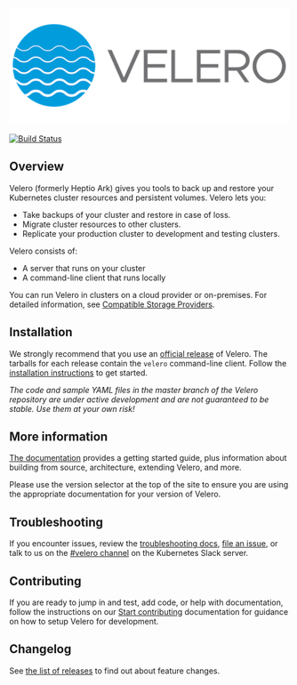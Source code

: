 ![100]

[![Build Status][1]][2]

## Overview

Velero (formerly Heptio Ark) gives you tools to back up and restore your Kubernetes cluster resources and persistent volumes. Velero lets you:

* Take backups of your cluster and restore in case of loss.
* Migrate cluster resources to other clusters.
* Replicate your production cluster to development and testing clusters.

Velero consists of:

* A server that runs on your cluster
* A command-line client that runs locally

You can run Velero in clusters on a cloud provider or on-premises. For detailed information, see [Compatible Storage Providers][99].

## Installation

We strongly recommend that you use an [official release][6] of Velero. The tarballs for each release contain the
`velero` command-line client. Follow the [installation instructions][28] to get started.

_The code and sample YAML files in the master branch of the Velero repository are under active development and are not guaranteed to be stable. Use them at your own risk!_

## More information

[The documentation][29] provides a getting started guide, plus information about building from source, architecture, extending Velero, and more.

Please use the version selector at the top of the site to ensure you are using the appropriate documentation for your version of Velero.

## Troubleshooting

If you encounter issues, review the [troubleshooting docs][30], [file an issue][4], or talk to us on the [#velero channel][25] on the Kubernetes Slack server.

## Contributing

If you are ready to jump in and test, add code, or help with documentation, follow the instructions on our [Start contributing](https://velero.io/docs/master/start-contributing/) documentation for guidance on how to setup Velero for development.

## Changelog

See [the list of releases][6] to find out about feature changes.

[1]: https://travis-ci.org/heptio/velero.svg?branch=master
[2]: https://travis-ci.org/heptio/velero

[4]: https://github.com/heptio/velero/issues
[6]: https://github.com/heptio/velero/releases

[9]: https://kubernetes.io/docs/setup/
[10]: https://kubernetes.io/docs/tasks/tools/install-kubectl/#install-with-homebrew-on-macos
[11]: https://kubernetes.io/docs/tasks/tools/install-kubectl/#tabset-1
[12]: https://github.com/kubernetes/kubernetes/blob/master/cluster/addons/dns/README.md
[14]: https://github.com/kubernetes/kubernetes

[24]: https://groups.google.com/forum/#!forum/projectvelero
[25]: https://kubernetes.slack.com/messages/velero

[28]: install-overview.md
[29]: https://velero.io/docs/master/
[30]: troubleshooting.md

[99]: support-matrix.md
[100]: img/velero.png